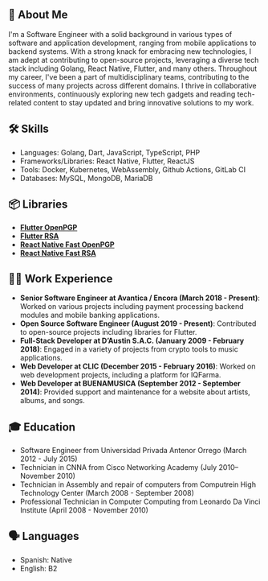 ## 🚀 About Me

I'm a Software Engineer with a solid background in various types of software and application development, ranging from mobile applications to backend systems. With a strong knack for embracing new technologies, I am adept at contributing to open-source projects, leveraging a diverse tech stack including Golang, React Native, Flutter, and many others. Throughout my career, I've been a part of multidisciplinary teams, contributing to the success of many projects across different domains. I thrive in collaborative environments, continuously exploring new tech gadgets and reading tech-related content to stay updated and bring innovative solutions to my work.

## 🛠 Skills
- Languages: Golang, Dart, JavaScript, TypeScript, PHP
- Frameworks/Libraries: React Native, Flutter, ReactJS
- Tools: Docker, Kubernetes, WebAssembly, Github Actions, GitLab CI
- Databases: MySQL, MongoDB, MariaDB

## 📦 Libraries
- [**Flutter OpenPGP**](https://pub.dev/packages/openpgp)
- [**Flutter RSA**](https://pub.dev/packages/fast_rsa)
- [**React Native Fast OpenPGP**](https://www.npmjs.com/package/react-native-fast-openpgp)
- [**React Native Fast RSA**](https://www.npmjs.com/package/react-native-fast-rsa)


## 👨‍💻 Work Experience
- **Senior Software Engineer at Avantica / Encora (March 2018 - Present)**: Worked on various projects including payment processing backend modules and mobile banking applications.
- **Open Source Software Engineer (August 2019 - Present)**: Contributed to open-source projects including libraries for Flutter.
- **Full-Stack Developer at D’Austin S.A.C. (January 2009 - February 2018)**: Engaged in a variety of projects from crypto tools to music applications.
- **Web Developer at CLIC (December 2015 - February 2016)**: Worked on web development projects, including a platform for IQFarma.
- **Web Developer at BUENAMUSICA (September 2012 - September 2014)**: Provided support and maintenance for a website about artists, albums, and songs.

## 🎓 Education
- Software Engineer from Universidad Privada Antenor Orrego (March 2012 - July 2015)
- Technician in CNNA from Cisco Networking Academy (July 2010– November 2010)
- Technician in Assembly and repair of computers from Computrein High Technology Center (March 2008 - September 2008)
- Professional Technician in Computer Computing from Leonardo Da Vinci Institute (April 2008 - November 2010)

## 🗣 Languages
- Spanish: Native
- English: B2
